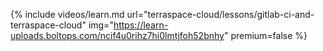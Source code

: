 {% include videos/learn.md
     url="terraspace-cloud/lessons/gitlab-ci-and-terraspace-cloud"
     img="https://learn-uploads.boltops.com/ncif4u0rihz7hi0lmtjfoh52bnhy"
     premium=false %}
